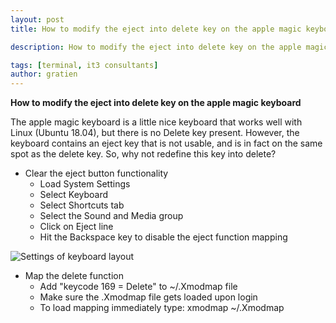 ```yaml
---
layout: post
title: How to modify the eject into delete key on the apple magic keyboard

description: How to modify the eject into delete key on the apple magic keyboard

tags: [terminal, it3 consultants]
author: gratien
---
```


<strong>How to modify the eject into delete key on the apple magic keyboard</strong>

The apple magic keyboard is a little nice keyboard that works well with Linux (Ubuntu 18.04), but there is no Delete key present. However, the keyboard contains an eject key that is not usable, and is in fact on the same spot as the delete key. So, why not redefine this key into delete?

* Clear the eject button functionality
  - Load System Settings
  - Select Keyboard
  - Select Shortcuts tab
  - Select the Sound and Media group
  - Click on Eject line
  - Hit the Backspace key to disable the eject function mapping

<img src="{{ site.url }}/images/settings-kbd.png" border="0" alt="Settings of keyboard layout"/>

* Map the delete function
  - Add "keycode 169 = Delete" to ~/.Xmodmap file
  - Make sure the .Xmodmap file gets loaded upon login
  - To load mapping immediately type: xmodmap ~/.Xmodmap

